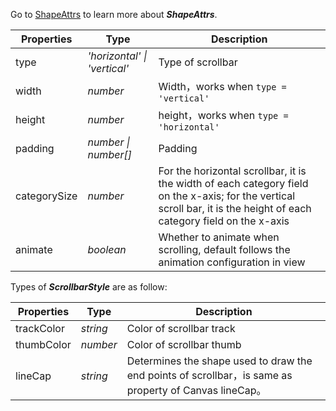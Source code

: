 Go to [ShapeAttrs](/en/docs/api/graphic-style) to learn more about __*ShapeAttrs*__.

| Properties | Type       | Description                                              |
| --------------- | ----------------                | ------------------ |
| type            | _'horizontal' \| 'vertical'_    | Type of scrollbar      |
| width           | _number_                        | Width，works when `type = 'vertical'`    |
| height          | _number_                        | height，works when `type = 'horizontal'`    |
| padding         | _number \| number[]_            | Padding       |
| categorySize    | _number_                        | For the horizontal scrollbar, it is the width of each category field on the x-axis; for the vertical scroll bar, it is the height of each category field on the x-axis |
| animate         | _boolean_                       | Whether to animate when scrolling, default follows the animation configuration in view  |

Types of __*ScrollbarStyle*__ are as follow:

| Properties | Type       | Description                 |
| --------------- | ---------------- | ------------------ |
| trackColor        | _string_    | Color of scrollbar track       |
| thumbColor        | _number_    | Color of scrollbar thumb       |
| lineCap | _string_    | Determines the shape used to draw the end points of scrollbar，is same as property of Canvas lineCap。     |